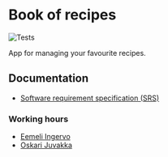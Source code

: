 # Book of recipes
![Tests](https://github.com/Jeemlei/Book-of-recipes/actions/workflows/main.yml/badge.svg)

App for managing your favourite recipes.

## Documentation

- [Software requirement specification (SRS)](https://github.com/Jeemlei/RecipeBook/blob/main/Documentation/SRS.md)

### Working hours
- [Eemeli Ingervo](/Documentation/working-hours-jeemlei.md)
- [Oskari Juvakka](/Documentation/working-hours-juboskar.md)
